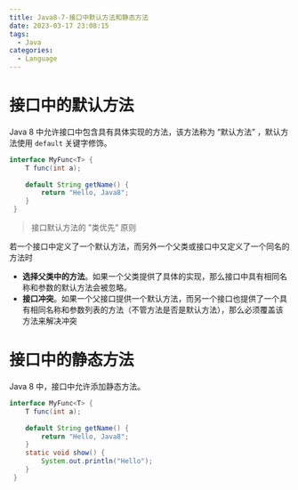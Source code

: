 ```yaml
---
title: Java8-7-接口中默认方法和静态方法
date: 2023-03-17 23:08:15
tags: 
  - Java
categories: 
  - Language
---
```


# 接口中的默认方法 

 Java 8 中允许接口中包含具有具体实现的方法，该方法称为 “默认方法” ，默认方法使用 `default` 关键字修饰。 

````java
interface MyFunc<T> {
    T func(int a);
    
    default String getName() {
        return "Hello, Java8";
    }
 }
````

>  接口默认方法的 ”类优先” 原则 

 若一个接口中定义了一个默认方法，而另外一个父类或接口中又定义了一个同名的方法时 

*  **选择父类中的方法**。如果一个父类提供了具体的实现，那么接口中具有相同名称和参数的默认方法会被忽略。 
*  **接口冲突**。如果一个父接口提供一个默认方法，而另一个接口也提供了一个具有相同名称和参数列表的方法（不管方法是否是默认方法），那么必须覆盖该方法来解决冲突 

# 接口中的静态方法 

 Java 8 中，接口中允许添加静态方法。 

```java
interface MyFunc<T> {
    T func(int a);
    
    default String getName() {
        return "Hello, Java8";
    }
    static void show() {
        System.out.println("Hello");
    }
 }
```


